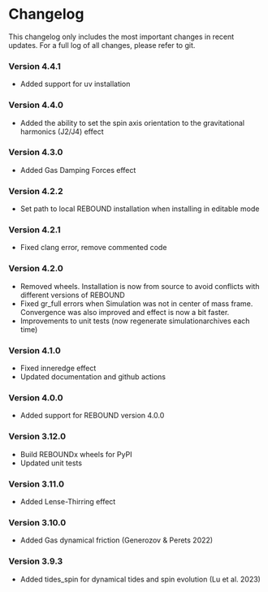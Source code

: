 # Changelog

This changelog only includes the most important changes in recent updates. For a full log of all changes, please refer to git.

### Version 4.4.1
* Added support for uv installation

### Version 4.4.0
* Added the ability to set the spin axis orientation to the gravitational harmonics (J2/J4) effect

### Version 4.3.0
* Added Gas Damping Forces effect

### Version 4.2.2
* Set path to local REBOUND installation when installing in editable mode

### Version 4.2.1
* Fixed clang error, remove commented code

### Version 4.2.0
* Removed wheels. Installation is now from source to avoid conflicts with different versions of REBOUND
* Fixed gr\_full errors when Simulation was not in center of mass frame. Convergence was also improved and effect is now a bit faster.
* Improvements to unit tests (now regenerate simulationarchives each time)

### Version 4.1.0
* Fixed inneredge effect
* Updated documentation and github actions

### Version 4.0.0
* Added support for REBOUND version 4.0.0

### Version 3.12.0
* Build REBOUNDx wheels for PyPI
* Updated unit tests

### Version 3.11.0
* Added Lense-Thirring effect

### Version 3.10.0
* Added Gas dynamical friction (Generozov \& Perets 2022)

### Version 3.9.3
* Added tides\_spin for dynamical tides and spin evolution (Lu et al. 2023)
